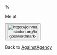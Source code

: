 % 


Me at
    <form action='https://mastodon.sdf.org/@drbean'>
    <button type='submit' class='btn'>
    <img src='./mastodon.svg'
        alt='https://joinmastodon.org/logos/wordmark-black-text.svg'
        style='width:100px;height:50px'/>
    </button></form>
    
Back to [AgainstAgency](AgainstAgency.html)
